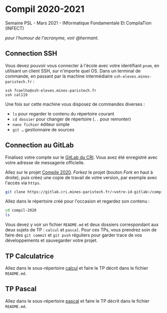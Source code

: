 # Compil 2020-2021

Semaine PSL - Mars 2021 - INformatique Fondamentale Et CompilaTion (INFECT)

*pour l'humour de l'acronyme, voir @hermant.*

## Connection SSH

Vous devez pouvoir vous connecter à l'école avec votre identifiant `pnom`,
en utilisant un client SSH, sur n'importe quel OS. Dans un terminal de
commande, en passant par la machine intermédiaire `ssh-eleves.mines-paristech.fr` :

```shell
ssh fcoelho@ssh-eleves.mines-paristech.fr
ssh cal119
```

Une fois sur cette machine vous disposez de commandes diverses :

- `ls` pour regarder le contenu du répertoire courant
- `cd dossier` pour changer de répertoire (`..` pour remonter)
- `nano fichier` éditeur simple
- `git …` gestionnaire de sources

## Connection au GitLab

Finalisez votre compte sur le [GitLab du CRI](https://gitlab.cri.mines-paristech.fr/).
Vous avez été enregistré avec votre adresse de messagerie officielle.

Allez sur le projet [Compile 2020](https://gitlab.cri.mines-paristech.fr/compil-2020/compil-2020).
*Forkez* le projet (bouton *Fork* en haut à droite), puis créez une copie de travail de votre
version, par exemple avec l'accès via `https`.

```sh
git clone https://gitlab.cri.mines-paristech.fr/<votre-id-gitlab>/compil-2020
```

Allez dans le répertoire créé pour l'occasion et regardez son contenu :

```sh
cd compil-2020
ls
```

Vous devez y voir un fichier `README.md` et deux dossiers correspondant aux deux sujets
de TP : `calcul` et `pascal`. Pour ces TPs, vous prendrez soin de faire des `git commit`
et `git push` réguliers pour garder trace de vos développements et sauvegarder votre
projet.

## TP Calculatrice

Allez dans le sous-répertoire [calcul](calcul/) et faire le TP décrit dans le fichier `README.md`.

## TP Pascal

Allez dans le sous-répertoire [pascal](pascal/) et faire le TP décrit dans le fichier `README.md`.
